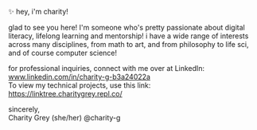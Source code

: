 ✨ hey, i'm charity! 

glad to see you here! I'm someone who's pretty passionate about digital literacy, lifelong learning and mentorship!
i have a wide range of interests across many disciplines, from math to art, and from philosophy to life sci, and of course computer science! 

for professional inquiries, connect with me over at LinkedIn: www.linkedin.com/in/charity-g-b3a24022a
<br>
To view my technical projects, use this link: https://linktree.charitygrey.repl.co/

sincerely, 
<br>
Charity Grey (she/her)
@charity-g

<!---
charity-g/charity-g is a ✨ special ✨ repository because its `README.md` (this file) appears on your GitHub profile.
You can click the Preview link to take a look at your changes.
--->
